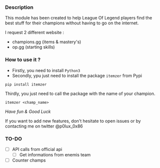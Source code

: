 ### Description 

This module has been created to help League Of Legend players find the best stuff for their champions without having to go on the internet.

I request 2 different website : 

- champions.gg (items & mastery's)
- op.gg (starting skills)

### How to use it ? 

- Firstly, you need to install `Python3`
- Secondly, ypu just need to install the package `itemzer` from Pypi

`pip install itemzer`

Thirdly, you just need to call the package with the name of your champion.

`itemzer <champ_name>`

*Have fun & Good Luck*

If you want to add new features, don't hesitate to open issues or by contacting me on twitter @p0lux_0x86



### TO-DO

- [ ] API calls from official api
    - [ ] Get informations from enemis team
- [ ] Counter champs
